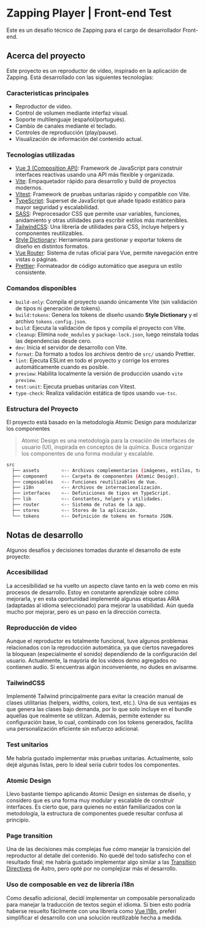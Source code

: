 # Zapping Player | Front-end Test

Este es un desafío técnico de Zapping para el cargo de desarrollador Front-end.

## Acerca del proyecto

Este proyecto es un reproductor de video, inspirado en la aplicación de Zapping.
Está desarrollado con las siguientes tecnologías:

### Caracteristicas principales

- Reproductor de video.
- Control de volumen mediante interfaz visual.
- Soporte multilenguaje (español/portugués).
- Cambio de canales mediante el teclado.
- Controles de reproducción (play/pause).
- Visualización de información del contenido actual.

### Tecnologías utilizadas

- [Vue 3 (Composition API)](https://vuejs.org/): Framework de JavaScript para construir interfaces reactivas usando una API más flexible y organizada.
- [Vite](https://vite.dev/): Empaquetador rápido para desarrollo y build de proyectos modernos.
- [Vitest](https://vitest.dev/): Framework de pruebas unitarias rápido y compatible con Vite.
- [TypeScript](https://www.typescriptlang.org/): Superset de JavaScript que añade tipado estático para mayor seguridad y escalabilidad.
- [SASS](https://sass-lang.com/): Preprocesador CSS que permite usar variables, funciones, anidamiento y otras utilidades para escribir estilos más mantenibles.
- [TailwindCSS](https://tailwindcss.com): Una librería de utilidades para CSS, incluye helpers y componentes reutilizables.
- [Style Dictionary](https://styledictionary.com/): Herramienta para gestionar y exportar tokens de diseño en distintos formatos.
- [Vue Router](https://router.vuejs.org/): Sistema de rutas oficial para Vue, permite navegación entre vistas o páginas.
- [Prettier](https://prettier.io/): Formateador de código automático que asegura un estilo consistente.

### Comandos disponibles

- `build-only`: Compila el proyecto usando únicamente Vite (sin validación de tipos ni generación de tokens).
- `build:tokens`: Genera los tokens de diseño usando **Style Dictionary** y el archivo `tokens.config.json`.
- `build`: Ejecuta la validación de tipos y compila el proyecto con Vite.
- `cleanup`: Elimina `node_modules` y `package-lock.json`, luego reinstala todas las dependencias desde cero.
- `dev`: Inicia el servidor de desarrollo con Vite.
- `format`: Da formato a todos los archivos dentro de `src/` usando Prettier.
- `lint`: Ejecuta ESLint en todo el proyecto y corrige los errores automáticamente cuando es posible.
- `preview`: Habilita localmente la versión de producción usando `vite preview`.
- `test:unit`: Ejecuta pruebas unitarias con Vitest.
- `type-check`: Realiza validación estática de tipos usando `vue-tsc`.

### Estructura del Proyecto

El proyecto está basado en la metodología Atomic Design para modularizar los componentes

> Atomic Design es una metodología para la creación de interfaces de usuario (UI), inspirada en conceptos de la química. Busca organizar los componentes de una forma modular y escalable.

```bash
src
  ├── assets        <-- Archivos complementarios (imágenes, estilos, tokens).
  ├── component     <-- Carpeta de componentes (Atomic Design).
  ├── composables   <-- Funciones reutilizables de Vue.
  ├── i18n          <-- Archivos de internacionalización.
  ├── interfaces    <-- Definiciones de tipos en TypeScript.
  ├── lib           <-- Constantes, helpers y utilidades.
  ├── router        <-- Sistema de rutas de la app.
  ├── stores        <-- Stores de la aplicación.
  └── tokens        <-- Definición de tokens en formato JSON.
```

## Notas de desarrollo

Algunos desafíos y decisiones tomadas durante el desarrollo de este proyecto:

### Accesibilidad

La accesibilidad se ha vuelto un aspecto clave tanto en la web como en mis procesos de desarrollo. Estoy en constante aprendizaje sobre cómo mejorarla, y en esta oportunidad implementé algunas etiquetas ARIA (adaptadas al idioma seleccionado) para mejorar la usabilidad. Aún queda mucho por mejorar, pero es un paso en la dirección correcta.

### Reproducción de video

Aunque el reproductor es totalmente funcional, tuve algunos problemas relacionados con la reproducción automática, ya que ciertos navegadores la bloquean (especialmente el sonido) dependiendo de la configuración del usuario. Actualmente, la mayoría de los videos demo agregados no contienen audio. Si encuentras algún inconveniente, no dudes en avisarme.

### TailwindCSS

Implementé Tailwind principalmente para evitar la creación manual de clases utilitarias (helpers, widths, colors, text, etc.). Una de sus ventajas es que genera las clases bajo demanda, por lo que solo incluye en el bundle aquellas que realmente se utilizan. Además, permite extender su configuración base, lo cual, combinado con los tokens generados, facilita una personalización eficiente sin esfuerzo adicional.

### Test unitarios

Me habría gustado implementar más pruebas unitarias. Actualmente, solo dejé algunas listas, pero lo ideal sería cubrir todos los componentes.

### Atomic Design

Llevo bastante tiempo aplicando Atomic Design en sistemas de diseño, y considero que es una forma muy modular y escalable de construir interfaces. Es cierto que, para quienes no están familiarizados con la metodología, la estructura de componentes puede resultar confusa al principio.

### Page transition

Una de las decisiones más complejas fue cómo manejar la transición del reproductor al detalle del contenido. No quedé del todo satisfecho con el resultado final; me habría gustado implementar algo similar a las [Transition Directives](https://docs.astro.build/en/guides/view-transitions/#transition-directives) de Astro, pero opté por no complejizar más el desarrollo.

### Uso de composable en vez de librería i18n

Como desafío adicional, decidí implementar un composable personalizado para manejar la traducción de textos según el idioma. Si bien esto podría haberse resuelto fácilmente con una librería como [Vue I18n](https://vue-i18n.intlify.dev/), preferí simplificar el desarrollo con una solución reutilizable hecha a medida.
